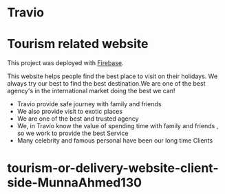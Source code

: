 # Travio
# Tourism related website

This project was deployed with [Firebase](https://travel-agency-e968e.web.app/).

This website helps people find the best place to visit on their holidays. We always try our best to find the best destination.We are one of the best agency's in the international market doing the best we can!

* Travio provide safe journey with family and friends
* We also provide visit to exotic places
* We are one of the best and trusted agency
* We, in Travio know the value of spending time with family and friends , so we work to provide the best Service
* Many celebrity and famous personal have been our long time Clients

# tourism-or-delivery-website-client-side-MunnaAhmed130

